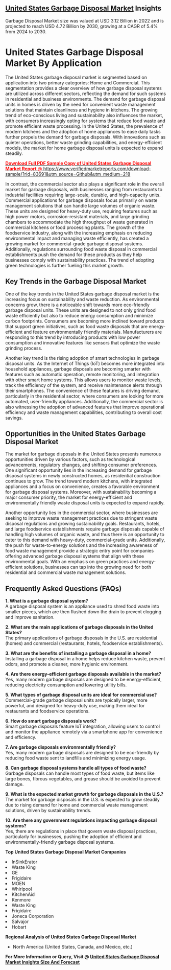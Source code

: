<h2><a href="https://www.verifiedmarketreports.com/download-sample/?rid=83691&amp;utm_source=Github&amp;utm_medium=218" target="_blank">United States Garbage Disposal Market</a> Insights</h2><p>Garbage Disposal Market size was valued at USD 3.12 Billion in 2022 and is projected to reach USD 4.72 Billion by 2030, growing at a CAGR of 5.4% from 2024 to 2030.</p><p> <h1>United States Garbage Disposal Market By Application</h1> <p>The United States garbage disposal market is segmented based on application into two primary categories: Home and Commercial. This segmentation provides a clear overview of how garbage disposal systems are utilized across different sectors, reflecting the demand for such systems in residential and business environments. The demand for garbage disposal units in homes is driven by the need for convenient waste management solutions that maintain cleanliness and hygiene in kitchens. The growing trend of eco-conscious living and sustainability also influences the market, with consumers increasingly opting for systems that reduce food waste and promote efficient waste processing. In the United States, the prevalence of modern kitchens and the adoption of home appliances to ease daily tasks further propels the demand for garbage disposals. With innovations such as quieter operations, better waste grinding capabilities, and energy-efficient models, the market for home garbage disposal units is expected to expand steadily. <a href="#"><p><span class=""><span style="color: #ff0000;"><strong>Download Full PDF Sample Copy of United States Garbage Disposal Market Report</strong> @ </span><a href="https://www.verifiedmarketreports.com/download-sample/?rid=83691&amp;utm_source=Github&amp;utm_medium=218" target="_blank">https://www.verifiedmarketreports.com/download-sample/?rid=83691&amp;utm_source=Github&amp;utm_medium=218</a></span></p></a></p> <p>In contrast, the commercial sector also plays a significant role in the overall market for garbage disposals, with businesses ranging from restaurants to industrial facilities requiring large-scale, durable, and high-capacity units. Commercial applications for garbage disposals focus primarily on waste management solutions that can handle large volumes of organic waste. These units are designed for heavy-duty use, requiring features such as high power motors, corrosion-resistant materials, and large grinding chambers to accommodate the high throughput of waste generated in commercial kitchens or food processing plants. The growth of the foodservice industry, along with the increasing emphasis on reducing environmental impact and managing waste efficiently, has created a growing market for commercial-grade garbage disposal systems. Additionally, regulations surrounding food waste disposal in commercial establishments push the demand for these products as they help businesses comply with sustainability practices. The trend of adopting green technologies is further fueling this market growth. </p> <h2>Key Trends in the Garbage Disposal Market</h2> <p>One of the key trends in the United States garbage disposal market is the increasing focus on sustainability and waste reduction. As environmental concerns grow, there is a noticeable shift towards more eco-friendly garbage disposal units. These units are designed to not only grind food waste efficiently but also to reduce energy consumption and minimize carbon footprints. Consumers are becoming more inclined toward products that support green initiatives, such as food waste disposals that are energy-efficient and feature environmentally friendly materials. Manufacturers are responding to this trend by introducing products with low power consumption and innovative features like sensors that optimize the waste grinding process.</p> <p>Another key trend is the rising adoption of smart technologies in garbage disposal units. As the Internet of Things (IoT) becomes more integrated into household appliances, garbage disposals are becoming smarter with features such as automatic operation, remote monitoring, and integration with other smart home systems. This allows users to monitor waste levels, track the efficiency of the system, and receive maintenance alerts through their smartphones. The convenience of these features is driving demand, particularly in the residential sector, where consumers are looking for more automated, user-friendly appliances. Additionally, the commercial sector is also witnessing the adoption of advanced features that improve operational efficiency and waste management capabilities, contributing to overall cost savings.</p> <h2>Opportunities in the United States Garbage Disposal Market</h2> <p>The market for garbage disposals in the United States presents numerous opportunities driven by various factors, such as technological advancements, regulatory changes, and shifting consumer preferences. One significant opportunity lies in the increasing demand for garbage disposal systems in newly constructed homes, as residential construction continues to grow. The trend toward modern kitchens, with integrated appliances and a focus on convenience, creates a favorable environment for garbage disposal systems. Moreover, with sustainability becoming a major consumer priority, the market for energy-efficient and environmentally friendly waste disposal units is expected to expand rapidly.</p> <p>Another opportunity lies in the commercial sector, where businesses are seeking to improve waste management practices due to stringent waste disposal regulations and growing sustainability goals. Restaurants, hotels, and large foodservice establishments require garbage disposals capable of handling high volumes of organic waste, and thus there is an opportunity to cater to this demand with heavy-duty, commercial-grade units. Additionally, the push for waste-to-energy solutions and the increasing awareness of food waste management provide a strategic entry point for companies offering advanced garbage disposal systems that align with these environmental goals. With an emphasis on green practices and energy-efficient solutions, businesses can tap into the growing need for both residential and commercial waste management solutions.</p> <h2>Frequently Asked Questions (FAQs)</h2> <p><strong>1. What is a garbage disposal system?</strong><br> A garbage disposal system is an appliance used to shred food waste into smaller pieces, which are then flushed down the drain to prevent clogging and improve sanitation.</p> <p><strong>2. What are the main applications of garbage disposals in the United States?</strong><br> The primary applications of garbage disposals in the U.S. are residential (homes) and commercial (restaurants, hotels, foodservice establishments).</p> <p><strong>3. What are the benefits of installing a garbage disposal in a home?</strong><br> Installing a garbage disposal in a home helps reduce kitchen waste, prevent odors, and promote a cleaner, more hygienic environment.</p> <p><strong>4. Are there energy-efficient garbage disposals available in the market?</strong><br> Yes, many modern garbage disposals are designed to be energy-efficient, reducing electricity consumption and lowering utility bills.</p> <p><strong>5. What types of garbage disposal units are ideal for commercial use?</strong><br> Commercial-grade garbage disposal units are typically larger, more powerful, and designed for heavy-duty use, making them ideal for restaurants and foodservice operations.</p> <p><strong>6. How do smart garbage disposals work?</strong><br> Smart garbage disposals feature IoT integration, allowing users to control and monitor the appliance remotely via a smartphone app for convenience and efficiency.</p> <p><strong>7. Are garbage disposals environmentally friendly?</strong><br> Yes, many modern garbage disposals are designed to be eco-friendly by reducing food waste sent to landfills and minimizing energy usage.</p> <p><strong>8. Can garbage disposal systems handle all types of food waste?</strong><br> Garbage disposals can handle most types of food waste, but items like large bones, fibrous vegetables, and grease should be avoided to prevent damage.</p> <p><strong>9. What is the expected market growth for garbage disposals in the U.S.?</strong><br> The market for garbage disposals in the U.S. is expected to grow steadily due to rising demand for home and commercial waste management solutions, driven by sustainability trends.</p> <p><strong>10. Are there any government regulations impacting garbage disposal systems?</strong><br> Yes, there are regulations in place that govern waste disposal practices, particularly for businesses, pushing the adoption of efficient and environmentally-friendly garbage disposal systems.</p> </p><p><strong>Top United States Garbage Disposal Market Companies</strong></p><div data-test-id=""><p><li>InSinkErator</li><li> Waste King</li><li> GE</li><li> Frigidaire</li><li> MOEN</li><li> Whirlpool</li><li> KitchenAid</li><li> Kenmore</li><li> Waste King</li><li> Frigidaire</li><li> Joneca Corporation</li><li> Salvajor</li><li> Hobart</li></p><div><strong>Regional Analysis of&nbsp;United States Garbage Disposal Market</strong></div><ul><li dir="ltr"><p dir="ltr">North America&nbsp;(United States, Canada, and Mexico, etc.)</p></li></ul><p><strong>For More Information or Query, Visit @&nbsp;</strong><strong><a href="https://www.verifiedmarketreports.com/product/global-garbage-disposal-market-growth-2019-2024/?utm_source=Github&amp;utm_medium=218" target="_blank">United States Garbage Disposal Market Insights Size And Forecast</a></strong></p></div>
